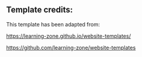 ## Template credits:

This template has been adapted from:

https://learning-zone.github.io/website-templates/

https://github.com/learning-zone/website-templates
